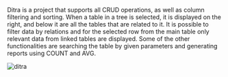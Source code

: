 Ditra is a project that supports all CRUD operations, as well as column filtering and sorting. When a table in a tree is selected, it is displayed on the right, and below it are all the tables that are related to it. It is possible to filter data by relations and for the selected row from the main table only relevant data from linked tables are displayed. Some of the other functionalities are searching the table by given parameters and generating reports using COUNT and AVG.

![ditra](https://user-images.githubusercontent.com/72874908/113421746-ea17bb00-93cb-11eb-9833-650fbacd8b95.png)
